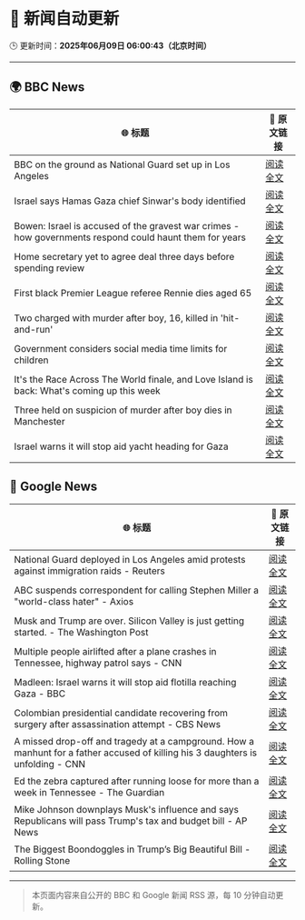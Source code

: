 # 🧠 新闻自动更新

🕒 更新时间：**2025年06月09日 06:00:43（北京时间）**

---

## 🌍 BBC News

| 🌐 标题 | 🔗 原文链接 |
|--------|-------------|
| BBC on the ground as National Guard set up in Los Angeles | [阅读全文](https://www.bbc.com/news/videos/clyvl100d4xo) |
| Israel says Hamas Gaza chief Sinwar's body identified | [阅读全文](https://www.bbc.com/news/articles/c62veqrq3yzo) |
| Bowen: Israel is accused of the gravest war crimes - how governments respond could haunt them for years | [阅读全文](https://www.bbc.com/news/articles/c0r1xl5wgnko) |
| Home secretary yet to agree deal three days before spending review | [阅读全文](https://www.bbc.com/news/articles/c861n7vljdgo) |
| First black Premier League referee Rennie dies aged 65 | [阅读全文](https://www.bbc.com/sport/football/articles/c0mr7xlmkxyo) |
| Two charged with murder after boy, 16, killed in 'hit-and-run' | [阅读全文](https://www.bbc.com/news/articles/cyvmln74l2yo) |
| Government considers social media time limits for children | [阅读全文](https://www.bbc.com/news/articles/c3d4349gdx4o) |
| It's the Race Across The World finale, and Love Island is back: What's coming up this week | [阅读全文](https://www.bbc.com/news/articles/c93yx110neyo) |
| Three held on suspicion of murder after boy dies in Manchester | [阅读全文](https://www.bbc.com/news/articles/c9918glkxrvo) |
| Israel warns it will stop aid yacht heading for Gaza | [阅读全文](https://www.bbc.com/news/articles/c0r1dvlkrxgo) |

## 📰 Google News

| 🌐 标题 | 🔗 原文链接 |
|--------|-------------|
| National Guard deployed in Los Angeles amid protests against immigration raids - Reuters | [阅读全文](https://news.google.com/rss/articles/CBMivAFBVV95cUxOYl82dXhmVE9aWjN4eGw0SjBBdUg4djFXa21qZVJjM0xBeVBxb1NlalZ4ODhjSi1hWVlHSW9uXzd4YU1RbTVRZGFfYl9DN0l6WTI4RlJqTGp0b0ZxOFBLV29oZW5iSmJVbzF5TjNzaW1HVTByaGRnR2pDYUNwYkRBQm1MSUpLbGpGNkowbDh0M1BIa1E5WlZKUTJXR2VqaExtZ2RSSkZSS1ctejFEbjZJODlnc3VBZC1zTkJrWA?oc=5) |
| ABC suspends correspondent for calling Stephen Miller a "world-class hater" - Axios | [阅读全文](https://news.google.com/rss/articles/CBMihAFBVV95cUxQYy12a1ZaNGc1SnhKT1J4ZW1GMExjZ2UwYjQzenVjeDh3ZFBkRkJ1MHlrLURxcndZczh2c0pDQno1aVVXblZaeTY3c0FCU05tMTZ4UGE5VEg2TXNtS3hISDBwWjU2RDFhb2MyeE1NcGlqSDFUZ3VpRnRaemtDMmxSMUlnOUM?oc=5) |
| Musk and Trump are over. Silicon Valley is just getting started. - The Washington Post | [阅读全文](https://news.google.com/rss/articles/CBMikwFBVV95cUxOd1VCS1FmMFJIOVZBS09Pcml2VnpTVkF1QnAxbjlTSzBfNDloWUg0YjRWaGVSU1BMTGdBeHhXeUhVek9taGNEZGhTemQwMk5rNDFKaFRQYUdhTHFYczA4RkJyeDk0NUppdFg4RDJYQjVEQW9TUkhPTExzSUtXM0hsNTI2MVczV3dkUkhmUmdSM3l4bUU?oc=5) |
| Multiple people airlifted after a plane crashes in Tennessee, highway patrol says - CNN | [阅读全文](https://news.google.com/rss/articles/CBMieEFVX3lxTFB2cFVNeW1TbjZkQmtaZUlJdUZUcXZ3azVuWFRBbnJQakQzZlFWOHVnTGRLLUY2eXNoXzZJVHpJaUpBdkVaM2pjNFZuTHFfWHBSOXV3SGExMzVMRkhGd3ZHUFlZVWZXUjNrWDlaTHZXZjB0RlBVcURtcdIBfkFVX3lxTE1xTHgwbnBDZGF2VUx2OG1xZWhQNkt2R1FNbnFtU3lMZERKd243QU01Z0NTam1HYkQyQlZRZ3NlNzFZT3poM2J5dG9fdVl5TVZDWkxaM2M2LVlfbTFkVFlaQTNLRXpKWmdNWEd0blhHbHMtVHhwTkhPcWdtak1sdw?oc=5) |
| Madleen: Israel warns it will stop aid flotilla reaching Gaza - BBC | [阅读全文](https://news.google.com/rss/articles/CBMiWkFVX3lxTE5SbDIzcUp1aDBmdWZzSHJlS1RKb0ZPbmIxeUhlRXozVm1SOTNEdnVYQmFyRzNFbmZ5NUtfWUxIZUtQalo1bEtOT0hWWFRFOU50aVk0NGJHREpZd9IBX0FVX3lxTE1zMUxaSzVLWkpIb2FHdDlLWUFabzBlZjVOWEtSMC1uWHdCWE1SQlA2MzlOY0IxNUFIZjlqM2ZRWFJVQkZMcVA3V3phV3RPZlozcFRTUmxWa2V5WXhvOW1Z?oc=5) |
| Colombian presidential candidate recovering from surgery after assassination attempt - CBS News | [阅读全文](https://news.google.com/rss/articles/CBMiqwFBVV95cUxNV0dKUzVkeTVaMkVJWk1CY0J5UWo2R2FHM1VEQjZ2c1Y0MlFWMTFRVWpYWWlLSWQxckJPemh3ZEhhMkREVEVTX0dvQWxQT1pKRzZZMzZoOGNIV05ETjJfUDJvS2U5MVpqMjBDTmhva245S01WN3J4bmJndmN5a0ZFTUxfY0NBUHFsWU9NQUpCRFVxZ2FEUjJ3c09SSHIxN1J0TkZKSlRPRTlXa0HSAbABQVVfeXFMT3BPUXpyd2VVUXFSSnl5MnV4X21nc3packFsMXNKM01aNmw0cGlMYU80QWNXbWdsdFpueUxqQUFhckZFNXp1UEx5a0pEZnpQMldFT3JSM0hkRW1yaTFyb2czM24tdFFHWkJuc1EyRVo0UTVNdE9jbXh1RGstTUFLX0dWeUt2QlRGUEw1c1Bmblc1MGpvRUVZbVNjT2hNZ2hncVNOQTlFX3Z6MFYtdEswNmg?oc=5) |
| A missed drop-off and tragedy at a campground. How a manhunt for a father accused of killing his 3 daughters is unfolding - CNN | [阅读全文](https://news.google.com/rss/articles/CBMiggFBVV95cUxQelZGLWYzTGE1a3V5Zy1BaEx6TGRRRVhTcWhMLVBpWGNpeGxkYzRjN3FFTm5xOUdPMlRRWGIzWVZia3JMT1FvZjRaVHlra2lObldnbFVCb2tPTXhwcFJUelV1NTQ5Rk50Z2t0eUNvVjMyWDhKRWVBeEtWR1VGTDBIWU5B0gGHAUFVX3lxTE1IdFhRcVNVN29lU2lnMkpPU1ZMSHFCZy13MnJOSUNBamU3MWg1TVE4dHgwZVJtX2I1d3Vldm1HM0xaTVFRbWdvcG5NWTd3WTlmSk8zVHN5dkZRN2xvZzFSbUhoYVdwUjZiaUhNQlEySFlOTWZmbXFpcGJvZWU0VG1weVdLRlNoQQ?oc=5) |
| Ed the zebra captured after running loose for more than a week in Tennessee - The Guardian | [阅读全文](https://news.google.com/rss/articles/CBMihwFBVV95cUxNWkFZVGVhbF8xVk1mRkFzdGZ3a1hIZXZaaVJ1d1RzWE8wWjgtM0J4dnNMbU8wRWt1bUhQc28yU0RBWWVIN2o1Wm5XREF5RUdRTXRzd1NrcTVOUTJ4dzluLWFDUGRHY1FLTHgyUkt3WDhoenJMZ3EwWlFsSlpSSk5udnJjaHduRFk?oc=5) |
| Mike Johnson downplays Musk's influence and says Republicans will pass Trump's tax and budget bill - AP News | [阅读全文](https://news.google.com/rss/articles/CBMiowFBVV95cUxPdXhQbVBoeUhSSjRIY201NzFUM1pkNDB1Q3VwZDA1UUNUVUJpZnlDdTFmTWJ6YVpLajFwc3ZqcFNfQ00tOGhzekRlWjM3R20tV0JXY3NuZWNFYVhLZ1FVQkluc3RDQkdmZVlfRk5oVnlLSEc5T2lmSHRJUUVLNzVfazhuZzFOMzFoQ2F2MTd0eFpkOXdVZ09xRk9MQ21WamFrVW5V?oc=5) |
| The Biggest Boondoggles in Trump’s Big Beautiful Bill - Rolling Stone | [阅读全文](https://news.google.com/rss/articles/CBMiuAFBVV95cUxOYjhCSnhWM3dic1pQb1ZFUkZUaEloU0paYXdrZF9YUU50YUVRRUxGNWVFTkRaVWw2VEZiVG5paHZKbm1PNmthdDdzLUdXVGFSSVd2OFFtckQtRHBEWXd0S3k5M2xWUFRzSVVSRmVBTklialRUclpnOW9zQnJKYTVGaExwSVFnbk1lOEpOX2pVSjk3UG5NSEZkTWItS2VUT3ZmdUhqMnpmTkN0UHJWak1vT0RGeTJXU1JV?oc=5) |

---
> 本页面内容来自公开的 BBC 和 Google 新闻 RSS 源，每 10 分钟自动更新。